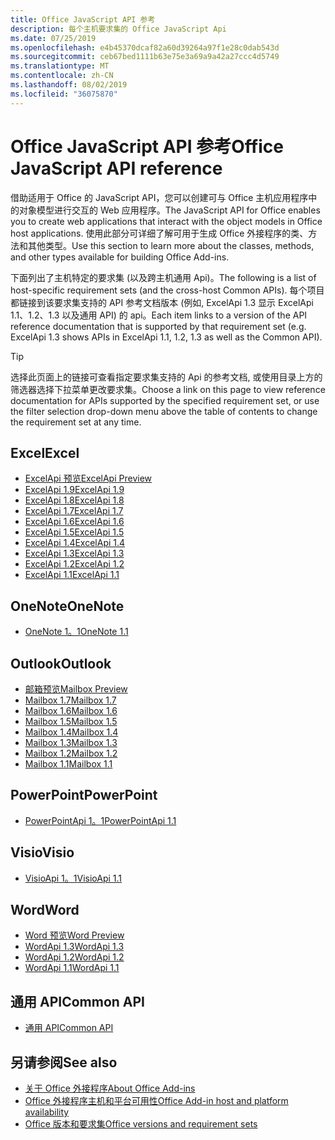 ```yaml
---
title: Office JavaScript API 参考
description: 每个主机要求集的 Office JavaScript Api
ms.date: 07/25/2019
ms.openlocfilehash: e4b45370dcaf82a60d39264a97f1e28c0dab543d
ms.sourcegitcommit: ceb67bed1111b63e75e3a69a9a42a27ccc4d5749
ms.translationtype: MT
ms.contentlocale: zh-CN
ms.lasthandoff: 08/02/2019
ms.locfileid: "36075870"
---
```

# <a name="office-javascript-api-reference"></a><span data-ttu-id="777bc-103">Office JavaScript API 参考</span><span class="sxs-lookup"><span data-stu-id="777bc-103">Office JavaScript API reference</span></span>

<span data-ttu-id="777bc-104">借助适用于 Office 的 JavaScript API，您可以创建可与 Office 主机应用程序中的对象模型进行交互的 Web 应用程序。</span><span class="sxs-lookup"><span data-stu-id="777bc-104">The JavaScript API for Office enables you to create web applications that interact with the object models in Office host applications.</span></span> <span data-ttu-id="777bc-105">使用此部分可详细了解可用于生成 Office 外接程序的类、方法和其他类型。</span><span class="sxs-lookup"><span data-stu-id="777bc-105">Use this section to learn more about the classes, methods, and other types available for building Office Add-ins.</span></span>

<span data-ttu-id="777bc-106">下面列出了主机特定的要求集 (以及跨主机通用 Api)。</span><span class="sxs-lookup"><span data-stu-id="777bc-106">The following is a list of host-specific requirement sets (and the cross-host Common APIs).</span></span> <span data-ttu-id="777bc-107">每个项目都链接到该要求集支持的 API 参考文档版本 (例如, ExcelApi 1.3 显示 ExcelApi 1.1、1.2、1.3 以及通用 API) 的 api。</span><span class="sxs-lookup"><span data-stu-id="777bc-107">Each item links to a version of the API reference documentation that is supported by that requirement set (e.g. ExcelApi 1.3 shows APIs in ExcelApi 1.1, 1.2, 1.3 as well as the Common API).</span></span>

> [!TIP]
> <span data-ttu-id="777bc-108">选择此页面上的链接可查看指定要求集支持的 Api 的参考文档, 或使用目录上方的筛选器选择下拉菜单更改要求集。</span><span class="sxs-lookup"><span data-stu-id="777bc-108">Choose a link on this page to view reference documentation for APIs supported by the specified requirement set, or use the filter selection drop-down menu above the table of contents to change the requirement set at any time.</span></span>

## <a name="excel"></a><span data-ttu-id="777bc-109">Excel</span><span class="sxs-lookup"><span data-stu-id="777bc-109">Excel</span></span>

- [<span data-ttu-id="777bc-110">ExcelApi 预览</span><span class="sxs-lookup"><span data-stu-id="777bc-110">ExcelApi Preview</span></span>](/javascript/api/excel?view=excel-js-preview)
- [<span data-ttu-id="777bc-111">ExcelApi 1.9</span><span class="sxs-lookup"><span data-stu-id="777bc-111">ExcelApi 1.9</span></span>](/javascript/api/excel?view=excel-js-1.9)
- [<span data-ttu-id="777bc-112">ExcelApi 1.8</span><span class="sxs-lookup"><span data-stu-id="777bc-112">ExcelApi 1.8</span></span>](/javascript/api/excel?view=excel-js-1.8)
- [<span data-ttu-id="777bc-113">ExcelApi 1.7</span><span class="sxs-lookup"><span data-stu-id="777bc-113">ExcelApi 1.7</span></span>](/javascript/api/excel?view=excel-js-1.7)
- [<span data-ttu-id="777bc-114">ExcelApi 1.6</span><span class="sxs-lookup"><span data-stu-id="777bc-114">ExcelApi 1.6</span></span>](/javascript/api/excel?view=excel-js-1.6)
- [<span data-ttu-id="777bc-115">ExcelApi 1.5</span><span class="sxs-lookup"><span data-stu-id="777bc-115">ExcelApi 1.5</span></span>](/javascript/api/excel?view=excel-js-1.5)
- [<span data-ttu-id="777bc-116">ExcelApi 1.4</span><span class="sxs-lookup"><span data-stu-id="777bc-116">ExcelApi 1.4</span></span>](/javascript/api/excel?view=excel-js-1.4)
- [<span data-ttu-id="777bc-117">ExcelApi 1.3</span><span class="sxs-lookup"><span data-stu-id="777bc-117">ExcelApi 1.3</span></span>](/javascript/api/excel?view=excel-js-1.3)
- [<span data-ttu-id="777bc-118">ExcelApi 1.2</span><span class="sxs-lookup"><span data-stu-id="777bc-118">ExcelApi 1.2</span></span>](/javascript/api/excel?view=excel-js-1.2)
- [<span data-ttu-id="777bc-119">ExcelApi 1.1</span><span class="sxs-lookup"><span data-stu-id="777bc-119">ExcelApi 1.1</span></span>](/javascript/api/excel?view=excel-js-1.1)

## <a name="onenote"></a><span data-ttu-id="777bc-120">OneNote</span><span class="sxs-lookup"><span data-stu-id="777bc-120">OneNote</span></span>

- [<span data-ttu-id="777bc-121">OneNote 1。1</span><span class="sxs-lookup"><span data-stu-id="777bc-121">OneNote 1.1</span></span>](/javascript/api/onenote?view=onenote-js-1.1)

## <a name="outlook"></a><span data-ttu-id="777bc-122">Outlook</span><span class="sxs-lookup"><span data-stu-id="777bc-122">Outlook</span></span>

- [<span data-ttu-id="777bc-123">邮箱预览</span><span class="sxs-lookup"><span data-stu-id="777bc-123">Mailbox Preview</span></span>](/javascript/api/outlook?view=outlook-js-preview)
- [<span data-ttu-id="777bc-124">Mailbox 1.7</span><span class="sxs-lookup"><span data-stu-id="777bc-124">Mailbox 1.7</span></span>](/javascript/api/outlook?view=outlook-js-1.7)
- [<span data-ttu-id="777bc-125">Mailbox 1.6</span><span class="sxs-lookup"><span data-stu-id="777bc-125">Mailbox 1.6</span></span>](/javascript/api/outlook?view=outlook-js-1.6)
- [<span data-ttu-id="777bc-126">Mailbox 1.5</span><span class="sxs-lookup"><span data-stu-id="777bc-126">Mailbox 1.5</span></span>](/javascript/api/outlook?view=outlook-js-1.5)
- [<span data-ttu-id="777bc-127">Mailbox 1.4</span><span class="sxs-lookup"><span data-stu-id="777bc-127">Mailbox 1.4</span></span>](/javascript/api/outlook?view=outlook-js-1.4)
- [<span data-ttu-id="777bc-128">Mailbox 1.3</span><span class="sxs-lookup"><span data-stu-id="777bc-128">Mailbox 1.3</span></span>](/javascript/api/outlook?view=outlook-js-1.3)
- [<span data-ttu-id="777bc-129">Mailbox 1.2</span><span class="sxs-lookup"><span data-stu-id="777bc-129">Mailbox 1.2</span></span>](/javascript/api/outlook?view=outlook-js-1.2)
- [<span data-ttu-id="777bc-130">Mailbox 1.1</span><span class="sxs-lookup"><span data-stu-id="777bc-130">Mailbox 1.1</span></span>](/javascript/api/outlook?view=outlook-js-1.1)

## <a name="powerpoint"></a><span data-ttu-id="777bc-131">PowerPoint</span><span class="sxs-lookup"><span data-stu-id="777bc-131">PowerPoint</span></span>

- [<span data-ttu-id="777bc-132">PowerPointApi 1。1</span><span class="sxs-lookup"><span data-stu-id="777bc-132">PowerPointApi 1.1</span></span>](/javascript/api/powerpoint?view=powerpoint-js-1.1)

## <a name="visio"></a><span data-ttu-id="777bc-133">Visio</span><span class="sxs-lookup"><span data-stu-id="777bc-133">Visio</span></span>

- [<span data-ttu-id="777bc-134">VisioApi 1。1</span><span class="sxs-lookup"><span data-stu-id="777bc-134">VisioApi 1.1</span></span>](/javascript/api/visio?view=visio-js-1.1)

## <a name="word"></a><span data-ttu-id="777bc-135">Word</span><span class="sxs-lookup"><span data-stu-id="777bc-135">Word</span></span>

- [<span data-ttu-id="777bc-136">Word 预览</span><span class="sxs-lookup"><span data-stu-id="777bc-136">Word Preview</span></span>](/javascript/api/word?view=word-js-preview)
- [<span data-ttu-id="777bc-137">WordApi 1.3</span><span class="sxs-lookup"><span data-stu-id="777bc-137">WordApi 1.3</span></span>](/javascript/api/word?view=word-js-1.3)
- [<span data-ttu-id="777bc-138">WordApi 1.2</span><span class="sxs-lookup"><span data-stu-id="777bc-138">WordApi 1.2</span></span>](/javascript/api/word?view=word-js-1.2)
- [<span data-ttu-id="777bc-139">WordApi 1.1</span><span class="sxs-lookup"><span data-stu-id="777bc-139">WordApi 1.1</span></span>](/javascript/api/word?view=word-js-1.1)

## <a name="common-api"></a><span data-ttu-id="777bc-140">通用 API</span><span class="sxs-lookup"><span data-stu-id="777bc-140">Common API</span></span>

- [<span data-ttu-id="777bc-141">通用 API</span><span class="sxs-lookup"><span data-stu-id="777bc-141">Common API</span></span>](/javascript/api/office?view=common-js)

## <a name="see-also"></a><span data-ttu-id="777bc-142">另请参阅</span><span class="sxs-lookup"><span data-stu-id="777bc-142">See also</span></span>

- [<span data-ttu-id="777bc-143">关于 Office 外接程序</span><span class="sxs-lookup"><span data-stu-id="777bc-143">About Office Add-ins</span></span>](/office/dev/add-ins/overview)
- [<span data-ttu-id="777bc-144">Office 外接程序主机和平台可用性</span><span class="sxs-lookup"><span data-stu-id="777bc-144">Office Add-in host and platform availability</span></span>](/office/dev/add-ins/overview/office-add-in-availability)
- [<span data-ttu-id="777bc-145">Office 版本和要求集</span><span class="sxs-lookup"><span data-stu-id="777bc-145">Office versions and requirement sets</span></span>](/office/dev/add-ins/develop/office-versions-and-requirement-sets)
